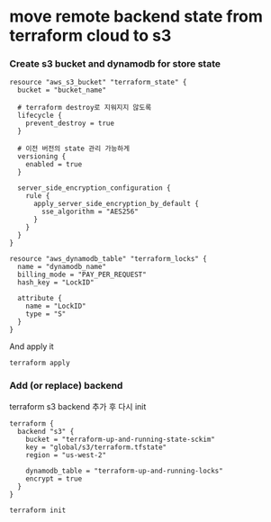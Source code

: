 # move remote backend state from terraform cloud to s3


### Create s3 bucket and dynamodb for store state

```
resource "aws_s3_bucket" "terraform_state" {
  bucket = "bucket_name"

  # terraform destroy로 지워지지 않도록
  lifecycle {
    prevent_destroy = true
  }

  # 이전 버전의 state 관리 가능하게
  versioning {
    enabled = true
  }

  server_side_encryption_configuration {
    rule {
      apply_server_side_encryption_by_default {
        sse_algorithm = "AES256"
      }
    }
  }
}

resource "aws_dynamodb_table" "terraform_locks" {
  name = "dynamodb_name"
  billing_mode = "PAY_PER_REQUEST"
  hash_key = "LockID"

  attribute {
    name = "LockID"
    type = "S"
  }
}
```

And apply it

```
terraform apply
```


### Add (or replace) backend

terraform s3 backend 추가 후 다시 init

```
terraform {
  backend "s3" {
    bucket = "terraform-up-and-running-state-sckim"
    key = "global/s3/terraform.tfstate"
    region = "us-west-2"

    dynamodb_table = "terraform-up-and-running-locks"
    encrypt = true
  }
}
```

```
terraform init
```
